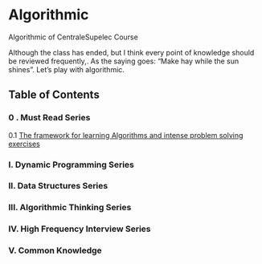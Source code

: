 # Algorithmic
Algorithmic of CentraleSupelec Course

Although the class has ended, but I think every point of knowledge should be reviewed frequently,. As the saying goes: “Make hay while the sun shines”. Let’s play with algorithmic.

## Table of Contents

### 0 . Must Read Series

0.1 [The framework for learning Algorithms and intense problem solving exercises](think_like_computer/Framework%20and%20thoughts%20about%20learning%20data%20structure%20and%20algorithm.md)

### I. Dynamic Programming Series

### II. Data Structures Series

### III. Algorithmic Thinking Series

### IV. High Frequency Interview Series

### V. Common Knowledge
